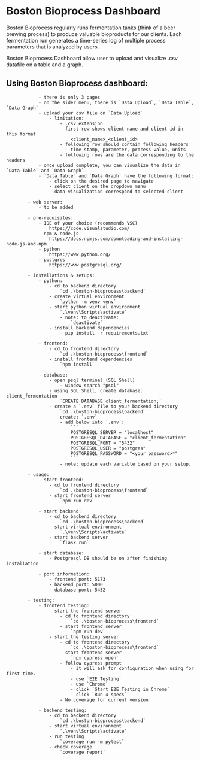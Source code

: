 # Boston Bioprocess Dashboard

Boston Bioprocess regularly runs fermentation tanks (think of a beer brewing process) to 
produce valuable bioproducts for our clients. Each fermentation run generates a time-series 
log of multiple process parameters that is analyzed by users. 

Boston Bioprocess Dashboard allow user to upload and visualize .csv datafile on a table and a graph.

## Using Boston Bioprocess dashboard:
                - there is only 3 pages
                - on the sider menu, there is `Data Upload`, `Data Table`, `Data Graph`
                - upload your csv file on `Data Upload`
                    - limitation:
                        - .csv extension
                        - first row shows client name and client id in this format
                            <client_name>_<client_id>
                        - following row should contain following headers
                            time stamp, parameter, process value, units
                        - following rows are the data corresponding to the headers
                - once upload complete, you can visualize the data in `Data Table` and `Data Graph`
                - `Data Table` and `Data Graph` have the following format:
                    - click on the desired page to navigate
                    - select client on the dropdown menu
                    - data visualization correspond to selected client

            - web server:
                - to be added

            - pre-requisites:
                - IDE of your choice (recommends VSC)
                    https://code.visualstudio.com/
                - npm & node.js
                    https://docs.npmjs.com/downloading-and-installing-node-js-and-npm
                - python
                    https://www.python.org/
                - postgres
                    https://www.postgresql.org/

            - installations & setups:   
                - python:
                    - cd to backend directory
                        `cd .\boston-bioprocess\backend`
                    - create virtual environment
                        `python -m venv venv`
                    - start python virtual environment
                        `.\venv\Scripts\activate`
                        - note: to deactivate:
                            `deactivate`
                    - install backend dependencies
                        - pip install -r requirements.txt

                - frontend:
                    - cd to frontend directory
                        `cd .\boston-bioprocess\frontend`
                    - install frontend dependencies
                        `npm install`

                - database:
                    - open psql terminal (SQL Shell)
                        - window search "psql"
                    - using SQL Shell, create database: client_fermentation
                        `CREATE DATABASE client_fermentation;`
                    - create a `.env` file to your backend directory
                        `cd .\boston-bioprocess\backend`
                        create: `.env`
                        - add below into `.env`:
                            ```
                            POSTGRESQL_SERVER = "localhost"
                            POSTGRESQL_DATABASE = "client_fermentation"
                            POSTGRESQL_PORT = "5432"
                            POSTGRESQL_USER = "postgres"
                            POSTGRESQL_PASSWORD = "<your password>*" 
                            ```
                        - note: update each variable based on your setup.

            - usage:
                - start frontend: 
                    - cd to frontend directory
                        `cd .\boston-bioprocess\frontend`
                    - start frontend server
                        `npm run dev`

                - start backend: 
                    - cd to backend directory
                        `cd .\boston-bioprocess\backend`
                    - start virtual environment
                        `.\venv\Scripts\activate`
                    - start backend server
                        `flask run`

                - start database:
                    - Postgresql DB should be on after finishing installation

                - port information:
                    - frontend port: 5173
                    - backend port: 5000
                    - database port: 5432

            - testing:
                - frontend testing:
                    - start the frontend server
                        - cd to frontend directory
                            `cd .\boston-bioprocess\frontend`
                        - start frontend server
                            `npm run dev`
                    - start the testing server
                        - cd to frontend directory
                            `cd .\boston-bioprocess\frontend`
                        - start frontend server
                            `npx cypress open`
                        - follow cypress prompt
                            - it will ask for configuration when using for first time.
                            - use `E2E Testing`
                            - use `Chrome`
                            - click `Start E2E Testing in Chrome`
                            - click `Run 4 specs`
                        - No coverage for current version

                - backend testing:
                    - cd to backend directory
                        `cd .\boston-bioprocess\backend`
                    - start virtual environment
                        `.\venv\Scripts\activate`
                    - run testing
                        `coverage run -m pytest`
                    - check coverage
                        `coverage report`
